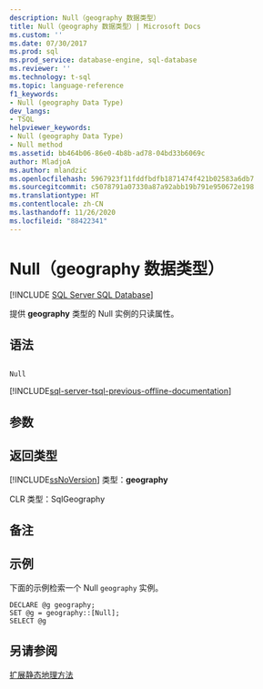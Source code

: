 ```yaml
---
description: Null（geography 数据类型）
title: Null（geography 数据类型）| Microsoft Docs
ms.custom: ''
ms.date: 07/30/2017
ms.prod: sql
ms.prod_service: database-engine, sql-database
ms.reviewer: ''
ms.technology: t-sql
ms.topic: language-reference
f1_keywords:
- Null (geography Data Type)
dev_langs:
- TSQL
helpviewer_keywords:
- Null (geography Data Type)
- Null method
ms.assetid: bb464b06-86e0-4b8b-ad78-04bd33b6069c
author: MladjoA
ms.author: mlandzic
ms.openlocfilehash: 5967923f11fddfbdfb1871474f421b02583a6db7
ms.sourcegitcommit: c5078791a07330a87a92abb19b791e950672e198
ms.translationtype: HT
ms.contentlocale: zh-CN
ms.lasthandoff: 11/26/2020
ms.locfileid: "88422341"
---
```

# <a name="null-geography-data-type"></a>Null（geography 数据类型）
[!INCLUDE [SQL Server SQL Database](../../includes/applies-to-version/sql-asdb.md)]

提供 **geography** 类型的 Null 实例的只读属性。
  
## <a name="syntax"></a>语法  
  
```  
  
Null  
```  

[!INCLUDE[sql-server-tsql-previous-offline-documentation](../../includes/sql-server-tsql-previous-offline-documentation.md)]

## <a name="arguments"></a>参数
  
## <a name="return-types"></a>返回类型  
 [!INCLUDE[ssNoVersion](../../includes/ssnoversion-md.md)] 类型：**geography**  
  
 CLR 类型：SqlGeography  
  
## <a name="remarks"></a>备注  
  
## <a name="examples"></a>示例  
 下面的示例检索一个 Null `geography` 实例。  
  
```  
DECLARE @g geography;   
SET @g = geography::[Null];  
SELECT @g  
```  
  
## <a name="see-also"></a>另请参阅  
 [扩展静态地理方法](../../t-sql/spatial-geography/extended-static-geography-methods.md)  
  
  
